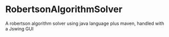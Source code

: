 # RobertsonAlgorithmSolver
A robertson algorithm solver using java language plus maven, handled with a Jswing GUI
